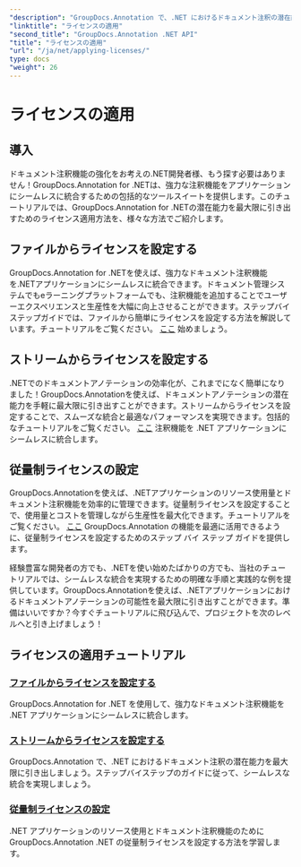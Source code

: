 ```yaml
---
"description": "GroupDocs.Annotation で、.NET におけるドキュメント注釈の潜在能力を最大限に引き出しましょう。ステップバイステップのチュートリアルに従って、シームレスな統合を実現しましょう。"
"linktitle": "ライセンスの適用"
"second_title": "GroupDocs.Annotation .NET API"
"title": "ライセンスの適用"
"url": "/ja/net/applying-licenses/"
type: docs
"weight": 26
---
```


# ライセンスの適用

## 導入

ドキュメント注釈機能の強化をお考えの.NET開発者様、もう探す必要はありません！GroupDocs.Annotation for .NETは、強力な注釈機能をアプリケーションにシームレスに統合するための包括的なツールスイートを提供します。このチュートリアルでは、GroupDocs.Annotation for .NETの潜在能力を最大限に引き出すためのライセンス適用方法を、様々な方法でご紹介します。

## ファイルからライセンスを設定する
GroupDocs.Annotation for .NETを使えば、強力なドキュメント注釈機能を.NETアプリケーションにシームレスに統合できます。ドキュメント管理システムでもeラーニングプラットフォームでも、注釈機能を追加することでユーザーエクスペリエンスと生産性を大幅に向上させることができます。ステップバイステップガイドでは、ファイルから簡単にライセンスを設定する方法を解説しています。チュートリアルをご覧ください。 [ここ](./set-license-from-file/) 始めましょう。

## ストリームからライセンスを設定する
.NETでのドキュメントアノテーションの効率化が、これまでになく簡単になりました！GroupDocs.Annotationを使えば、ドキュメントアノテーションの潜在能力を手軽に最大限に引き出すことができます。ストリームからライセンスを設定することで、スムーズな統合と最適なパフォーマンスを実現できます。包括的なチュートリアルをご覧ください。 [ここ](./set-license-from-stream/) 注釈機能を .NET アプリケーションにシームレスに統合します。

## 従量制ライセンスの設定
GroupDocs.Annotationを使えば、.NETアプリケーションのリソース使用量とドキュメント注釈機能を効率的に管理できます。従量制ライセンスを設定することで、使用量とコストを管理しながら生産性を最大化できます。チュートリアルをご覧ください。 [ここ](./set-metered-license/) GroupDocs.Annotation の機能を最適に活用できるように、従量制ライセンスを設定するためのステップ バイ ステップ ガイドを提供します。

経験豊富な開発者の方でも、.NETを使い始めたばかりの方でも、当社のチュートリアルでは、シームレスな統合を実現するための明確な手順と実践的な例を提供しています。GroupDocs.Annotationを使えば、.NETアプリケーションにおけるドキュメントアノテーションの可能性を最大限に引き出すことができます。準備はいいですか？今すぐチュートリアルに飛び込んで、プロジェクトを次のレベルへと引き上げましょう！

## ライセンスの適用チュートリアル
### [ファイルからライセンスを設定する](./set-license-from-file/)
GroupDocs.Annotation for .NET を使用して、強力なドキュメント注釈機能を .NET アプリケーションにシームレスに統合します。
### [ストリームからライセンスを設定する](./set-license-from-stream/)
GroupDocs.Annotation で、.NET におけるドキュメント注釈の潜在能力を最大限に引き出しましょう。ステップバイステップのガイドに従って、シームレスな統合を実現しましょう。
### [従量制ライセンスの設定](./set-metered-license/)
.NET アプリケーションのリソース使用とドキュメント注釈機能のために GroupDocs.Annotation .NET の従量制ライセンスを設定する方法を学習します。